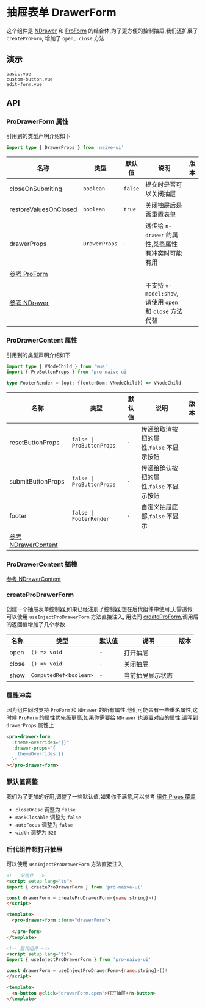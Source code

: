# 抽屉表单 DrawerForm
<!--single-column-->

这个组件是 [NDrawer](https://www.naiveui.com/zh-CN/os-theme/components/drawer) 和 [ProForm](form) 的结合体,为了更方便的控制抽屉,我们还扩展了 `createProForm`,
增加了 `open`、`close` 方法

## 演示

```demo
basic.vue
custom-button.vue
edit-form.vue
```

## API
### ProDrawerForm 属性
引用到的类型声明介绍如下
```typescript
import type { DrawerProps } from 'naive-ui'
```

| 名称                                                                                  | 类型          | 默认值  | 说明                                                    | 版本 |
| ------------------------------------------------------------------------------------- | ------------- | ------- | ------------------------------------------------------- | ---- |
| closeOnSubmiting                                                                      | `boolean`     | `false` | 提交时是否可以关闭抽屉                                  |      |
| restoreValuesOnClosed                                                                 | `boolean`     | `true`  | 关闭抽屉后是否重置表单                                  |      |
| drawerProps                                                                           | `DrawerProps` | `-`     | 透传给 `n-drawer` 的属性,某些属性有冲突时可能有用       |      |
| [参考 ProForm](form#ProForm-属性)                                                     |               |         |                                                         |      |
| [参考 NDrawer](https://www.naiveui.com/zh-CN/os-theme/components/drawer#Drawer-Props) |               |         | 不支持 `v-model:show`,请使用 `open` 和 `close` 方法代替 |      |

### ProDrawerContent 属性
引用到的类型声明介绍如下
```typescript
import type { VNodeChild } from 'vue'
import { ProButtonProps } from 'pro-naive-ui'

type FooterRender = (opt: {footerDom: VNodeChild}) => VNodeChild
```
| 名称                                                                                                | 类型                      | 默认值 | 说明                                    | 版本 |
| --------------------------------------------------------------------------------------------------- | ------------------------- | ------ | --------------------------------------- | ---- |
| resetButtonProps                                                                                    | `false \| ProButtonProps` | `-`    | 传递给取消按钮的属性,`false` 不显示按钮 |      |
| submitButtonProps                                                                                   | `false \| ProButtonProps` | `-`    | 传递给确认按钮的属性,`false` 不显示按钮 |      |
| footer                                                                                              | `false \| FooterRender`   | `-`    | 自定义抽屉底部,`false` 不显示           |      |
| [参考 NDrawerContent](https://www.naiveui.com/zh-CN/os-theme/components/drawer#DrawerContent-Props) |                           |        |                                         |      |

### ProDrawerContent 插槽
[参考 NDrawerContent](https://www.naiveui.com/zh-CN/os-theme/components/drawer#DrawerContent-Slots)

### createProDrawerForm
创建一个抽屉表单控制器,如果已经注册了控制器,想在后代组件中使用,无需透传,可以使用 `useInjectProDrawerForm` 方法直接注入,
用法同 [createProForm](form#createProForm),调用后的返回值增加了几个参数

| 名称  | 类型                   | 默认值 | 说明             | 版本 |
| ----- | ---------------------- | ------ | ---------------- | ---- |
| open  | `() => void`           | `-`    | 打开抽屉         |      |
| close | `() => void`           | `-`    | 关闭抽屉         |      |
| show  | `ComputedRef<boolean>` | `-`    | 当前抽屉显示状态 |      |

### 属性冲突
因为组件同时支持 `ProForm` 和 `NDrawer` 的所有属性,他们可能会有一些重名属性,这时候 `ProForm` 的属性优先级更高,如果你需要给 `NDrawer`
也设置对应的属性,请写到 `drawerProps` 属性上
```html
<pro-drawer-form
  :theme-overrides="{}"
  :drawer-props="{
    themeOverrides:{}
  }"
></pro-drawer-form>
```

### 默认值调整
我们为了更加的好用,调整了一些默认值,如果你不满意,可以参考 [组件 Props 覆盖](config-provider#prop-overrides.vue)
- `closeOnEsc` 调整为 `false`
- `maskClosable` 调整为 `false`
- `autoFocus` 调整为 `false`
- `width` 调整为 `520`

### 后代组件想打开抽屉
可以使用 `useInjectProDrawerForm` 方法直接注入
```html
<!-- 父组件 -->
<script setup lang="ts">
import { createProDrawerForm } from 'pro-naive-ui'

const drawerForm = createProDrawerForm<{name:string}>()
</script>

<template>
  <pro-drawer-form :form="drawerForm">
      ...
  </pro-form>
</template>

<!-- 后代组件 -->
<script setup lang="ts">
import { useInjectProDrawerForm } from 'pro-naive-ui'

const drawerForm = useInjectProDrawerForm<{name:string}>()!
</script>

<template>
  <n-button @click="drawerForm.open">打开抽屉</n-button>
</template>
```
